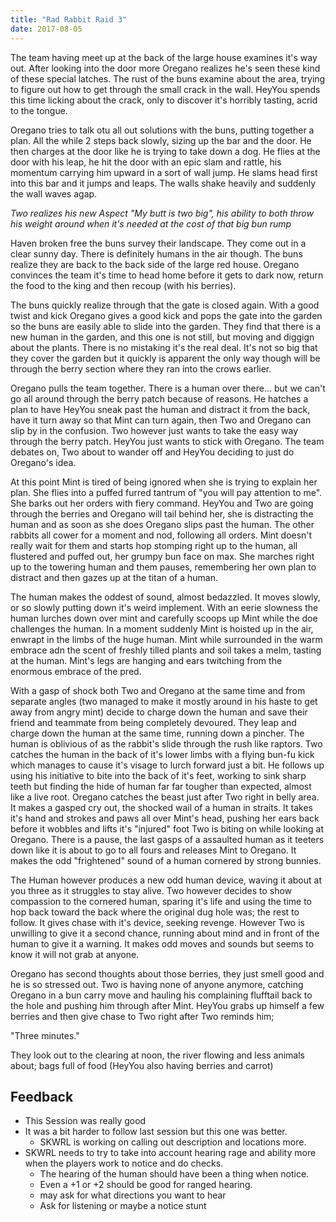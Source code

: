 ```yaml
---
title: "Rad Rabbit Raid 3"
date: 2017-08-05
---
```


The team having meet up at the back of the large house examines it's way out. After looking into the door more Oregano realizes he's seen these kind of these special latches. The rust of the buns examine about the area, trying to figure out how to get through the small crack in the wall. HeyYou spends this time licking about the crack, only to discover it's horribly tasting, acrid to the tongue.

Oregano tries to talk otu all out solutions with the buns, putting together a plan. All the while 2 steps back slowly, sizing up the bar and the door. He then charges at the door like he is trying to take down a dog. He flies at the door with his leap, he hit the door with an epic slam and rattle, his momentum carrying him upward in a sort of wall jump. He slams head first into this bar and it jumps and leaps. The walls shake heavily and suddenly the wall waves agap.

_Two realizes his new Aspect "My butt is two big", his ability to both throw his weight around when it's needed at the cost of that big bun rump_

Haven broken free the buns survey their landscape. They come out in a clear sunny day. There is definitely humans in the air though. The buns realize they are back to the back side of the large red house. Oregano convinces the team it's time to head home before it gets to dark now, return the food to the king and then recoup (with his berries).

The buns quickly realize through that the gate is closed again. With a good twist and kick Oregano gives a good kick and pops the gate into the garden so the buns are easily able to slide into the garden. They find that there is a new human in the garden, and this one is not still, but moving and diggign about the plants. There is no mistaking it's the real deal. It's not so big that they cover the garden but it quickly is apparent the only way though will be through the berry section where they ran into the crows earlier.

Oregano pulls the team together. There is a human over there… but we can't go all around through the berry patch because of reasons. He hatches a plan to have HeyYou sneak past the human and distract it from the back, have it turn away so that Mint can turn again, then Two and Oregano can slip by in the confusion. Two however just wants to take the easy way through the berry patch. HeyYou just wants to stick with Oregano. The team debates on, Two about to wander off and HeyYou deciding to just do Oregano's idea.

At this point Mint is tired of being ignored when she is trying to explain her plan. She flies into a puffed furred tantrum of "you will pay attention to me". She barks out her orders with fiery command. HeyYou and Two are going through the berries and Oregano will tail behind her, she is distracting the human and as soon as she does Oregano slips past the human. The other rabbits all cower for a moment and nod, following all orders. Mint doesn't really wait for them and starts hop stomping right up to the human, all flustered and puffed out, her grumpy bun face on max. She marches right up to the towering human and them pauses, remembering her own plan to distract and then gazes up at the titan of a human.

The human makes the oddest of sound, almost bedazzled. It moves slowly, or so slowly putting down it's weird implement. With an eerie slowness the human lurches down over mint and carefully scoops up Mint while the doe challenges the human. In a moment suddenly Mint is hoisted up in the air, enwrapt in the limbs of the huge human. Mint while surrounded in the warm embrace adn the scent of freshly tilled plants and soil takes a melm, tasting at the human. Mint's legs are hanging and ears twitching from the enormous embrace of the pred.

With a gasp of shock both Two and Oregano at the same time and from separate angles (two managed to make it mostly around in his haste to get away from angry mint) decide to charge down the human and save their friend and teammate from being completely devoured. They leap and charge down the human at the same time, running down a pincher. The human is oblivious of as the rabbit's slide through the rush like raptors. Two catches the human in the back of it's lower limbs with a flying bun-fu kick which manages to cause it's visage to lurch forward just a bit. He follows up using his initiative to bite into the back of it's feet, working to sink sharp teeth but finding the hide of human far far tougher than expected, almost like a live root. Oregano catches the beast just after Two right in belly area. It makes a gasped cry out, the shocked wail of a human in straits. It takes it's hand and strokes and paws all over Mint's head, pushing her ears back before it wobbles and lifts it's "injured" foot Two is biting on while looking at Oregano. There is a pause, the last gasps of a assaulted human as it teeters down like it is about to go to all fours and releases Mint to Oregano. It makes the odd "frightened" sound of a human cornered by strong bunnies.

The Human however produces a new odd human device, waving it about at you three as it struggles to stay alive. Two however decides to show compassion to the cornered human, sparing it's life and using the time to hop back toward the back where the original dug hole was; the rest to follow. It gives chase with it's device, seeking revenge. However Two is unwilling to give it a second chance, running about mind and in front of the human to give it a warning. It makes odd moves and sounds but seems to know it will not grab at anyone.

Oregano has second thoughts about those berries, they just smell good and he is so stressed out. Two is having none of anyone anymore, catching Oregano in a bun carry move and hauling his complaining flufftail back to the hole and pushing him through after Mint. HeyYou grabs up himself a few berries and then give chase to Two right after Two reminds him;

"Three minutes."

They look out to the clearing at noon, the river flowing and less animals about; bags full of food (HeyYou also having berries and carrot)

## Feedback

- This Session was really good
- It was a bit harder to follow last session but this one was better.
  - SKWRL is working on calling out description and locations more.
- SKWRL needs to try to take into account hearing rage and ability more when the players work to notice and do checks.
  - The hearing of the human should have been a thing when notice.
  - Even a +1 or +2 should be good for ranged hearing.
  - may ask for what directions you want to hear
  - Ask for listening or maybe a notice stunt
